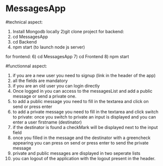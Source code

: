 # MessagesApp
#technical aspect:
1) Install Mongodb locally
2)git clone project 
for backend: 
3) cd MessagesApp
4) cd Backend
5) npm start (to launch node js server)

for frontend:
6) cd MessagesApp
7) cd Frontend
8) npm start 

#functionnal aspect: 
1) if you are a new user you need to signup (link in the header of the app)
2) all the fields are mandatory
3) if you are an old user you can login directly
4) Once logged in you can access to the messagesList and add a public message or send a private one.
5) to add a public message you need to fill in the textarea and click on send or press enter
6) to add a private message you need to fill in the textarea and click switch to private: once you switch to private an input is displayed and you can enter a user firstname (destinator)
7) if the destinator is found a checkMark will be displayed next to the input field
8) once you filled in the message and the destinator with a greencheck appearing you can press on send or press enter to send the private message
9) private and public messages are displayed in two seperate lists
10) you can logout of the application with the logout present in the header.




